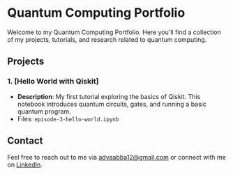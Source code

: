 # Quantum Computing Portfolio

Welcome to my Quantum Computing Portfolio. Here you'll find a collection of my projects, tutorials, and research related to quantum computing.

## Projects

### 1. [Hello World with Qiskit] 
- **Description**: My first tutorial exploring the basics of Qiskit. This notebook introduces quantum circuits, gates, and running a basic quantum program.
- Files: `episode-3-hello-world.ipynb`
  

## Contact

Feel free to reach out to me via adyaabba12@gmail.com or connect with me on [LinkedIn](https://www.linkedin.com/in/adya_abba).
